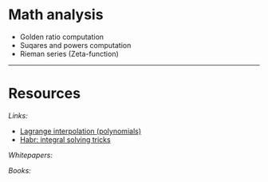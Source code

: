 # Math analysis

* Golden ratio computation
* Suqares and powers computation
* Rieman series (Zeta-function)

___

# Resources

*Links:*
* [Lagrange interpolation (polynomials)](https://en.wikipedia.org/wiki/Lagrange_polynomial)
* [Habr: integral solving tricks](https://habr.com/ru/post/314820/)

*Whitepapers:*

*Books:*

